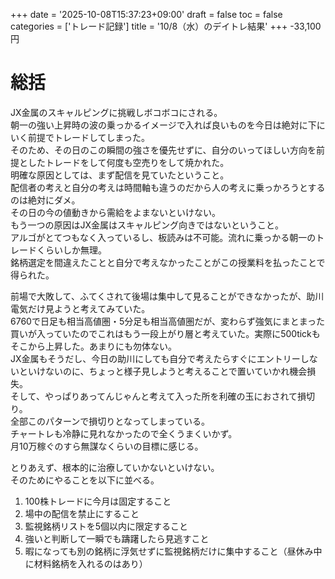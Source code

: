 +++
date = '2025-10-08T15:37:23+09:00'
draft = false
toc = false
categories = ['トレード記録']
title = '10/8（水）のデイトレ結果'
+++
-33,100円

# 総括
JX金属のスキャルピングに挑戦しボコボコにされる。  
朝一の強い上昇時の波の乗っかるイメージで入れば良いものを今日は絶対に下にいく前提でトレードしてしまった。  
そのため、その日のこの瞬間の強さを優先せずに、自分のいってほしい方向を前提としたトレードをして何度も空売りをして焼かれた。  
明確な原因としては、まず配信を見ていたということ。  
配信者の考えと自分の考えは時間軸も違うのだから人の考えに乗っかろうとするのは絶対にダメ。  
その日の今の値動きから需給をよまないといけない。  
もう一つの原因はJX金属はスキャルピング向きではないということ。  
アルゴがとてつもなく入っているし、板読みは不可能。流れに乗っかる朝一のトレードくらいしか無理。  
銘柄選定を間違えたことと自分で考えなかったことがこの授業料を払ったことで得られた。  

前場で大敗して、ふてくされて後場は集中して見ることができなかったが、助川電気だけ見ようと考えてみていた。  
6760で日足も相当高値圏・5分足も相当高値圏だが、変わらず強気にまとまった買いが入っていたのでこれはもう一段上がり層と考えていた。実際に500tickもそこから上昇した。あまりにも勿体ない。  
JX金属もそうだし、今日の助川にしても自分で考えたらすぐにエントリーしないといけないのに、ちょっと様子見しようと考えることで置いていかれ機会損失。  
そして、やっぱりあってんじゃんと考えて入った所を利確の玉におされて損切り。  
全部このパターンで損切りとなってしまっている。  
チャートレも冷静に見れなかったので全くうまくいかず。  
月10万稼ぐのすら無謀なくらいの目標に感じる。  

とりあえず、根本的に治療していかないといけない。  
そのためにやることを以下に並べる。  
1. 100株トレードに今月は固定すること
2. 場中の配信を禁止にすること
3. 監視銘柄リストを5個以内に限定すること
4. 強いと判断して一瞬でも躊躇したら見逃すこと
5. 暇になっても別の銘柄に浮気せずに監視銘柄だけに集中すること（昼休み中に材料銘柄を入れるのはあり）